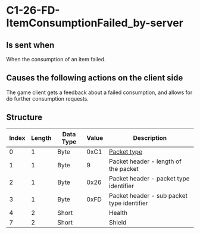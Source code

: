 # C1-26-FD-ItemConsumptionFailed_by-server

## Is sent when

When the consumption of an item failed.

## Causes the following actions on the client side

The game client gets a feedback about a failed consumption, and allows for do further consumption requests.

## Structure

| Index | Length | Data Type | Value | Description |
|-------|--------|-----------|-------|-------------|
| 0 | 1 |   Byte   | 0xC1  | [Packet type](PacketTypes.md) |
| 1 | 1 |    Byte   |   9   | Packet header - length of the packet |
| 2 | 1 |    Byte   | 0x26  | Packet header - packet type identifier |
| 3 | 1 |    Byte   | 0xFD  | Packet header - sub packet type identifier |
| 4 | 2 | Short |  | Health |
| 7 | 2 | Short |  | Shield |